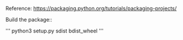 Reference:
https://packaging.python.org/tutorials/packaging-projects/


Build the package::

'''
python3 setup.py sdist bdist_wheel
'''